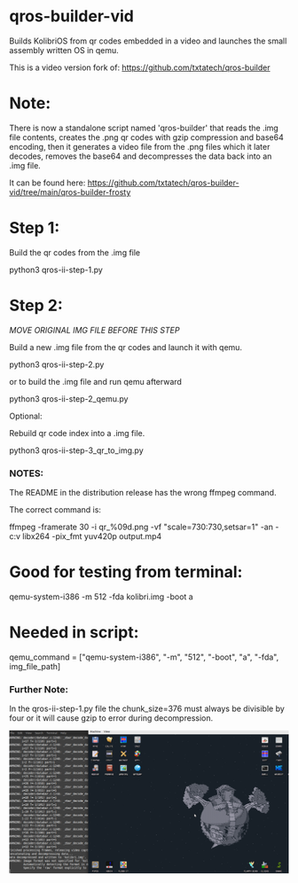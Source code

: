 # qros-builder-vid
Builds KolibriOS from qr codes embedded in a video and launches the small assembly written OS in qemu.

This is a video version fork of: https://github.com/txtatech/qros-builder

# Note: 

There is now a standalone script named 'qros-builder' that reads the .img file contents, creates the .png qr codes with gzip compression and base64 encoding, then it generates a video file from the .png files which it later decodes, removes the base64 and decompresses the data back into an .img file.

It can be found here: https://github.com/txtatech/qros-builder-vid/tree/main/qros-builder-frosty

# Step 1:

Build the qr codes from the .img file

python3 qros-ii-step-1.py

# Step 2: 

*MOVE ORIGINAL IMG FILE BEFORE THIS STEP*

Build a new .img file from the qr codes and launch it with qemu.

python3 qros-ii-step-2.py

or to build the .img file and run qemu afterward

python3 qros-ii-step-2_qemu.py

Optional:

Rebuild qr code index into a .img file.

python3 qros-ii-step-3_qr_to_img.py

### NOTES:

The README in the distribution release has the wrong ffmpeg command. 

The correct command is:

ffmpeg -framerate 30 -i qr_%09d.png -vf "scale=730:730,setsar=1" -an -c:v libx264 -pix_fmt yuv420p output.mp4

# Good for testing from terminal:

qemu-system-i386 -m 512 -fda kolibri.img -boot a

# Needed in script:

qemu_command = ["qemu-system-i386", "-m", "512", "-boot", "a", "-fda", img_file_path]

### Further Note:

In the qros-ii-step-1.py file the chunk_size=376 must always be divisible by four or it will cause gzip to error during decompression.

![Example-1](https://github.com/txtatech/qros-builder-vid/blob/main/qros-builder-vid/examples/Example-1.png)
